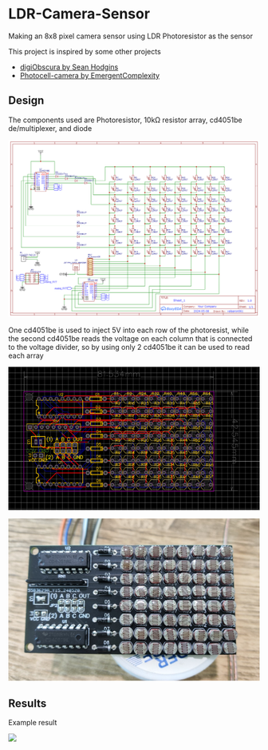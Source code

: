 # LDR-Camera-Sensor
Making an 8x8 pixel camera sensor using LDR Photoresistor as the sensor

This project is inspired by some other projects
- [digiObscura by Sean Hodgins](https://hackaday.com/2019/12/30/image-sensor-from-discrete-parts-delivers-glorious-1-kilopixel-images/)
- [Photocell-camera by EmergentComplexity](https://github.com/EmergentComplexity/photocell-camera)

## Design

The components used are Photoresistor, 10kΩ resistor array, cd4051be de/multiplexer, and diode

<img src="assets/image/Schematic.png" width=700></img>

One cd4051be is used to inject 5V into each row of the photoresist, while the second cd4051be reads the voltage on each column that is connected to the voltage divider, so by using only 2 cd4051be it can be used to read each array

<img src="assets/image/PCB.png" width=700></img>

<img src="assets/image/ResultPCB.jpg" width=700></img>

## Results

Example result

<img src="assets/image/result_1.png" width=700></img>
